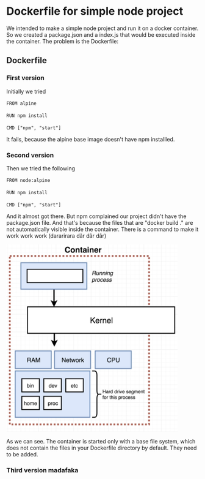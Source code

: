 # Dockerfile for simple node project

We intended to make a simple node project and run it on a docker container. So we created a package.json and a index.js that would be executed inside the container. The problem is the Dockerfile:

## Dockerfile
### First version

Initially we tried

```
FROM alpine

RUN npm install

CMD ["npm", "start"]
```

It fails, because the alpine base image doesn't have npm installled.

### Second version

Then we tried the following

```
FROM node:alpine

RUN npm install

CMD ["npm", "start"]
```

And it almost got there. But npm complained our project didn't have the package.json file. And that's because the files that are "docker build ." are not automatically visible inside the container. There is a command to make it work work work (dararirara dãr dãr dãr)

![Container file system](images/filesystem-no-package.png)

As we can see. The container is started only with a base file system, which does not contain the files in your Dockerfile directory by default. They need to be added.

### Third version madafaka

